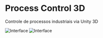 # Process Control 3D
Controle de processos industriais via Unity 3D


![Interface](https://i.imgur.com/k9eqYI7.jpeg)
![Interface](https://i.imgur.com/HDfFIA1.jpeg)
